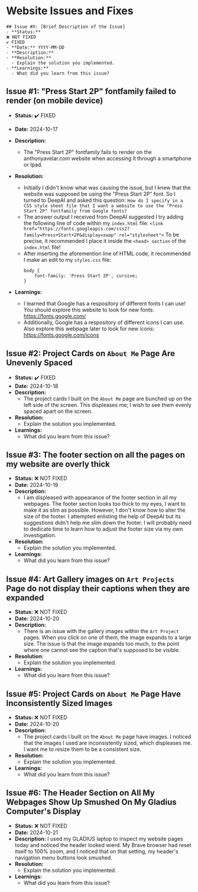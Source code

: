 # Website Issues and Fixes
```
## Issue #X: [Brief Description of the Issue]
- **Status:**
❌ NOT FIXED
✔️ FIXED
- **Date:** YYYY-MM-DD
- **Description:**
- **Resolution:**
  - Explain the solution you implemented.
- **Learnings:**
  - What did you learn from this issue?
```

## Issue #1: "Press Start 2P" fontfamily failed to render (on mobile device)
- **Status:** ✔️ FIXED
- **Date:** 2024-10-17
- **Description:**
  - The "Press Start 2P" fontfamily fails to render on the anthonyavelar.com website when accessing it through a smartphone or Ipad.

- **Resolution:**
  - Initially I didn't know what was causing the issue, but I knew that the website was supposed be using the "Press Start 2P" font. So I turned to DeepAI and asked this question: `How do I specify in a CSS style sheet file that I want a website to use the "Press Start 2P" fontfamily from Google fonts?`
  - The answer output I received from DeepAI suggested I try adding the following line of code within my `index.html` file: 
  ```<link href="https://fonts.googleapis.com/css2?family=Press+Start+2P&display=swap" rel="stylesheet">``` 
  To be precise, it recommended I place it inside the `<head> section` of the `index.html` file!
  - After inserting the aforemention line of HTML code, it recommended I make an edit to my `styles.css` file:
    ```
    body {
        font-family: 'Press Start 2P', cursive;
    }
    ```

- **Learnings:**
  - I learned that Google has a respository of different fonts I can use! You should explore this website to look for new fonts: https://fonts.google.com/
  - Additionally, Google has a respository of different icons I can use. Also explore this webpage later to look for new icons: https://fonts.google.com/icons


## Issue #2: Project Cards on `About Me` Page Are Unevenly Spaced
- **Status:** ✔️ FIXED
- **Date:** 2024-10-18
- **Description:**
  - The project cards I built on the `About Me` page are bunched up on the left side of the screen. This displeases me; I wish to see them evenly spaced apart on the screen. 
- **Resolution:**
  - Explain the solution you implemented.
- **Learnings:**
  - What did you learn from this issue?



## Issue #3: The footer section on all the pages on my website are overly thick
- **Status:** ❌ NOT FIXED
- **Date:** 2024-10-19
- **Description:**
  - I am displeased with appearance of the footer section in all my webpages. The footer section looks too thick to my eyes, I want to make it as slim as possible. However, I don't know how to alter the size of the footer. I attempted enlisting the help of DeepAI but its suggestions didn't help me slim down the footer. I will probably need to dedicate time to learn how to adjust the footer size via my own investigation. 
- **Resolution:**
  - Explain the solution you implemented.
- **Learnings:**
  - What did you learn from this issue?


## Issue #4: Art Gallery images on `Art Projects` Page do not display their captions when they are expanded
- **Status:** ❌ NOT FIXED
- **Date:** 2024-10-20
- **Description:**
  - There is an issue with the gallery images within the `Art Project` pages. When you click on one of them, the image expands to a large size. The issue is that the image expands too much, to the point where one cannot see the caption that's supposed to be visible.
- **Resolution:**
  - Explain the solution you implemented.
- **Learnings:**
  - What did you learn from this issue?

  

## Issue #5: Project Cards on `About Me` Page Have Inconsistently Sized Images
- **Status:** ❌ NOT FIXED
- **Date:** 2024-10-20
- **Description:**
  - The project cards I built on the `About Me` page have images. I noticed that the images I used are inconsistently sized, which displeases me. I want me to resize them to be a consistent size.
- **Resolution:**
  - Explain the solution you implemented.
- **Learnings:**
  - What did you learn from this issue?



## Issue #6: The Header Section on All My Webpages Show Up Smushed On My Gladius Computer's Display
- **Status:** ❌ NOT FIXED
- **Date:** 2024-10-21
- **Description:** I used my GLADIUS laptop to inspect my website pages today and noticed the header looked wierd. My Brave browser had reset itself to 100% zoom, and I noticed that on that setting, my header's navigation menu buttons look smushed.
- **Resolution:**
  - Explain the solution you implemented.
- **Learnings:**
  - What did you learn from this issue?


